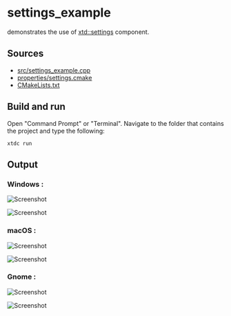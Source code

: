 # settings_example

demonstrates the use of [xtd::settings](https://gammasoft71.github.io/xtd/reference_guides/latest/classxtd_1_1settings.html) component.

## Sources

* [src/settings_example.cpp](src/settings_example.cpp)
* [properties/settings.cmake](properties/settings.cmake)
* [CMakeLists.txt](CMakeLists.txt)


## Build and run

Open "Command Prompt" or "Terminal". Navigate to the folder that contains the project and type the following:

```shell
xtdc run
```

## Output

### Windows :

![Screenshot](../../../../docs/pictures/examples/settings_example_w.png)

![Screenshot](../../../../docs/pictures/examples/settings_example_wd.png)

### macOS :

![Screenshot](../../../../docs/pictures/examples/settings_example_m.png)

![Screenshot](../../../../docs/pictures/examples/settings_example_md.png)

### Gnome :

![Screenshot](../../../../docs/pictures/examples/settings_example_g.png)

![Screenshot](../../../../docs/pictures/examples/settings_example_gd.png)
